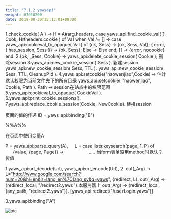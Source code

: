 ```yaml
---
title: "7.1.2 yawsapi"
weight: 07010200
date: 2019-08-30T15:13:01+08:00
---
```


1.check_cookie( A ) ->
    H = A#arg.headers,
    case yaws_api:find_cookie_val( ?Cook, H#headers.cookie ) of
        Val when Val /= [] ->
            case yaws_api:cookieval_to_opaque( Val ) of
                {ok, Sess} ->
                    {ok, Sess, Val};
                { error, { has_session, Sess }} ->
                    {ok, Sess};
                Else ->
                    Else
            end;
        [] ->
            {error, nocookie}
    end.
2.{ok, _Sess, Cookie} -> yaws_api:delete_cookie_session( Cookie ); 删除session
3.yaws_api:new_cookie_session( Sess ). 新建session
  yaws_api:new_cookie_session( Sess, TTL ).
  yaws_api:new_cookie_session( Sess, TTL, CleanupPid ).
4.yaws_api:setcookie("haowenjiao",Cookie)  -> 估计默认权限为当前文件夹下的所有目录
  yaws_api:setcookie( "haowenjiao", Cookie, Path ). Path -> session在站点中的权限范围
5.yaws_api:cookieval_to_opaque( CookieVal ).
6.yaws_api:print_cookie_sessions().
7.yaws_api:replace_cookie_session(Cookie, NewCookie). 替换session

页面的值的传递
<erl>
ID = yaws_api:binding("B")
</erl>
<p>%%A%%</p>在页面中使用变量A

P = yaws_api:parse_query(A),
    L = case lists:keysearch(page, 1, P) of
              {value, {page, Page}} ->
                   .....
当form表单没用method时默认？传值

1.yaws_api:url_decode(Url),
  yaws_api:url_encode(Url),
2. out(_Arg) ->
        L="http://www.google.com/search?num=20&hl=en&lr=lang_en%7Clang_sv&q=yaws",
        {redirect, L}.
out(_Arg) ->
        {redirect_local, "/redirect2.yaws"}.本服务器上
out(_Arg) ->
        {redirect_local, {any_path, "redirect2.yaws"}}.
[yaws_api:redirect("/userLogin.yaws")]

3.yaws_api:binding("A")

![pic](/imagesscreenshot_1527428590053.png)
